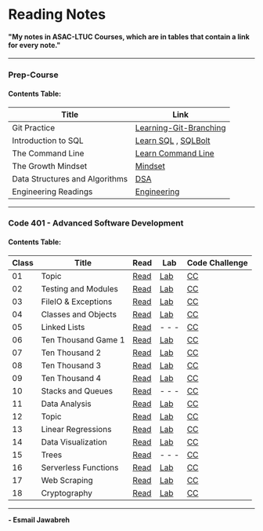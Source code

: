 # Reading Notes
#### "My notes in ASAC-LTUC Courses, which are in tables that contain a link for every note."

---

### Prep-Course
#### Contents Table:

| Title               | Link                                                                                                    |
| ----------------    | ----------------------------------------------------                                                    |
| Git Practice        | [Learning-Git-Branching](https://github.com/Esmail-Jawabreh/Learning-Git-Branching#42-juggling-commits) |
| Introduction to SQL | [Learn SQL](./PrepCourse/Sql.MD) , [SQLBolt](https://github.com/Esmail-Jawabreh/SQL-Bolt)               |
| The Command Line    | [Learn Command Line](./PrepCourse/Terminal.MD)                                                          |
| The Growth Mindset  | [Mindset](./PrepCourse/Mindset.md)                                                                      |
| Data Structures and Algorithms | [DSA](./PrepCourse/DSA.MD)                                                                   |
| Engineering Readings | [Engineering](./PrepCourse/Engineering.MD)                                                             |

---

### Code 401 - Advanced Software Development
#### Contents Table:
 
|   Class  | Title                |     Read                               | Lab                                                            | Code Challenge                                                                                            | 
|    ---   |  ---                 | ------------------                     | ---                                                            |    ---                                                                                                    |
|    01    | Topic                | [Read](./ReadClasses/Read-Class-01.md) | [Lab](https://github.com/Esmail-Jawabreh/snakes-cafe)               | [CC](https://github.com/Esmail-Jawabreh/data-structures-and-algorithms/tree/main/CC/reverseArray)         |
|    02    | Testing and Modules  | [Read](./ReadClasses/Read-Class-02.md) | [Lab](https://github.com/Esmail-Jawabreh/math-series)               | [CC](https://github.com/Esmail-Jawabreh/data-structures-and-algorithms/tree/main/CC/arrayInsertShift)     |
|    03    | FileIO & Exceptions  | [Read](./ReadClasses/Read-Class-03.md) | [Lab](https://github.com/Esmail-Jawabreh/madlib-cli)                | [CC](https://github.com/Esmail-Jawabreh/data-structures-and-algorithms/tree/main/CC/arrayBinarySearch)    |
|    04    | Classes and Objects  | [Read](./ReadClasses/Read-Class-04.md) | [Lab](https://github.com/Esmail-Jawabreh/pythonic-garage-band)      | [CC](https://github.com/Esmail-Jawabreh/data-structures-and-algorithms/tree/main/CC/Mock_Interviews/CC04) |
|    05    | Linked Lists         | [Read](./ReadClasses/Read-Class-05.md) | - - -                                                               | [CC](https://github.com/Esmail-Jawabreh/data-structures-and-algorithms/tree/main/CC/linkedLists)          |
|    06    | Ten Thousand Game 1  | [Read](./ReadClasses/Read-Class-06.md) | [Lab](https://github.com/Esmail-Jawabreh/ten-thousand)              | [CC](https://github.com/Esmail-Jawabreh/data-structures-and-algorithms/tree/main/CC/linkedLists)          |
|    07    | Ten Thousand 2       | [Read](./ReadClasses/Read-Class-07.md) | [Lab](https://github.com/Esmail-Jawabreh/ten-thousand)              | [CC](https://github.com/Esmail-Jawabreh/data-structures-and-algorithms/tree/main/CC/linkedLists)          |
|    08    | Ten Thousand 3       | [Read](./ReadClasses/Read-Class-08.md) | [Lab](https://github.com/Esmail-Jawabreh/ten-thousand)              | [CC](https://github.com/Esmail-Jawabreh/data-structures-and-algorithms/tree/main/CC/linkedLists)          |
|    09    | Ten Thousand 4       | [Read](./ReadClasses/Read-Class-09.md) | [Lab](https://github.com/Esmail-Jawabreh/ten-thousand)              | [CC](https://github.com/Esmail-Jawabreh/data-structures-and-algorithms/tree/main/CC/Mock_Interviews/CC09) |
|    10    | Stacks and Queues    | [Read](./ReadClasses/Read-Class-10.md) | - - -                                                               | [CC](https://github.com/Esmail-Jawabreh/data-structures-and-algorithms/tree/main/CC/stack_and_queue)      |
|    11    | Data Analysis        | [Read](./ReadClasses/Read-Class-11.md) | [Lab](https://github.com/Esmail-Jawabreh/1980-ChessBoard)           | [CC](https://github.com/Esmail-Jawabreh/data-structures-and-algorithms/tree/main/CC/stack_and_queue)      |
|    12    | Topic                | [Read](./ReadClasses/Read-Class-12.md) | [Lab](https://www.kaggle.com/code/esmailjawabreh/vg-stats)          | [CC](https://github.com/Esmail-Jawabreh/data-structures-and-algorithms/tree/main/CC/stack_and_queue)      |
|    13    | Linear Regressions   | [Read](./ReadClasses/Read-Class-13.md) | [Lab](https://www.kaggle.com/code/esmailjawabreh/linear-regression) | [CC](https://github.com/Esmail-Jawabreh/data-structures-and-algorithms/tree/main/CC/stack_and_queue)      |
|    14    | Data Visualization   | [Read](./ReadClasses/Read-Class-14.md) | [Lab](https://www.kaggle.com/esmailjawabreh/visual-sales)           | [CC](https://github.com/Esmail-Jawabreh/data-structures-and-algorithms/tree/main/CC/Mock_Interviews/CC14) |
|    15    | Trees                | [Read](./ReadClasses/Read-Class-15.md) | - - -                                                               | [CC](https://github.com/Esmail-Jawabreh/data-structures-and-algorithms/tree/main/CC/trees)                | 
|    16    | Serverless Functions | [Read](./ReadClasses/Read-Class-16.md) | [Lab](https://github.com/Esmail-Jawabreh/capital-finder)            | [CC](https://github.com/Esmail-Jawabreh/data-structures-and-algorithms/tree/main/CC/trees)                |
|    17    | Web Scraping         | [Read](./ReadClasses/Read-Class-17.md) | [Lab](https://github.com/Esmail-Jawabreh/capital-finder)            | [CC](https://github.com/Esmail-Jawabreh/data-structures-and-algorithms/tree/main/CC/trees)                |
|    18    | Cryptography         | [Read](./ReadClasses/Read-Class-18.md) | [Lab]()            | [CC]()                |

--- 

**- Esmail Jawabreh**